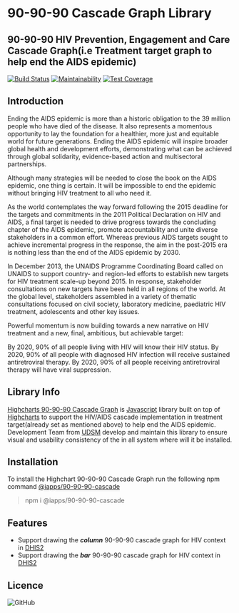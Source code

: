 # 90-90-90 Cascade Graph Library
## 90-90-90 HIV Prevention, Engagement and Care Cascade Graph(i.e Treatment target graph to help end the AIDS epidemic)

<!-- [![Build Status](https://travis-ci.org/hisptz/90-90-90-cascade-graph-library.svg?branch=master)](https://travis-ci.org/hisptz/90-90-90-cascade-graph-library) -->
[![Build Status](https://travis-ci.org/hisptz/90-90-90-cascade-graph-library.svg?branch=develop)](https://travis-ci.org/hisptz/90-90-90-cascade-graph-library)
[![Maintainability](https://api.codeclimate.com/v1/badges/4ee0db1dfe5a718d2310/maintainability)](https://codeclimate.com/github/hisptz/90-90-90-cascade-graph-library/maintainability)
[![Test Coverage](https://api.codeclimate.com/v1/badges/4ee0db1dfe5a718d2310/test_coverage)](https://codeclimate.com/github/hisptz/90-90-90-cascade-graph-library/test_coverage)

## Introduction

Ending the AIDS epidemic is more than a historic obligation to the 39 million people who have died of the disease. It also represents a momentous opportunity to lay the foundation for a healthier, more just and equitable world for future generations. Ending the AIDS epidemic will inspire broader global health and development efforts, demonstrating what can be achieved through global solidarity, evidence-based action and multisectoral partnerships.

Although many strategies will be needed to close the book on the AIDS epidemic, one thing is certain. It will be impossible to end the epidemic without bringing HIV treatment to all who need it.

As the world contemplates the way forward following the 2015 deadline for the targets and commitments in the 2011 Political Declaration on HIV and AIDS, a final target is needed to drive progress towards the concluding chapter of the AIDS epidemic, promote accountability and unite diverse stakeholders in a common effort. Whereas previous AIDS targets sought to achieve incremental progress in the response, the aim in the post-2015 era is nothing less than the end of the AIDS epidemic by 2030.

In December 2013, the UNAIDS Programme Coordinating Board called on UNAIDS to support country- and region-led efforts to establish new targets for HIV treatment scale-up beyond 2015. In response, stakeholder consultations on new targets have been held in all regions of the world. At the global level, stakeholders assembled in a variety of thematic consultations focused on civil society, laboratory medicine, paediatric HIV treatment, adolescents and other key issues.

Powerful momentum is now building towards a new narrative on HIV treatment and a new, final, ambitious, but achievable target:

By 2020, 90% of all people living with HIV will know their HIV status.
By 2020, 90% of all people with diagnosed HIV infection will receive sustained antiretroviral therapy.
By 2020, 90% of all people receiving antiretroviral therapy will have viral suppression. 

## Library Info
[Highcharts 90-90-90 Cascade Graph](https://www.npmjs.com/package/@iapps90-90-90-cascade) is [Javascript](https://www.npmjs.com/package/@iapps90-90-90-cascade) library built on top of [Highcharts](https://www.highcharts.com) to support the HIV/AIDS cascade implementation in treatment target(already set as mentioned above) to help end the AIDS epidemic.
Development Team from [UDSM](http://www.udsm.ac.tz) develop and maintain this library to ensure visual and usability consistency of the in all system where will it be installed.

## Installation
To install the Highchart 90-90-90 Cascade Graph run the following npm command [@iapps/90-90-90-cascade](https://www.npmjs.com/package/@iapps/90-90-90-cascade)
> npm i @iapps/90-90-90-cascade


## Features
- Support drawing the **_column_** 90-90-90 cascade graph for HIV context in [DHIS2](https://www.dhis2.org/)
- Support drawing the **_bar_** 90-90-90 cascade graph for HIV context in [DHIS2](https://www.dhis2.org/)



## Licence
![GitHub](https://img.shields.io/github/license/hisptz/90-90-90-cascade-graph-library?style=for-the-badge)